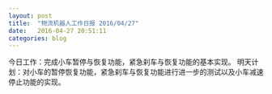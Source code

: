```yaml
---
layout: post
title:  "物流机器人工作日报 2016/04/27"
date:   2016-04-27 20:51:11
categories: blog
---
```


今日工作：完成小车暂停与恢复功能，紧急刹车与恢复功能的基本实现。
明天计划：对小车的暂停恢复功能，紧急刹车与恢复功能进行进一步的测试以及小车减速停止功能的实现。

